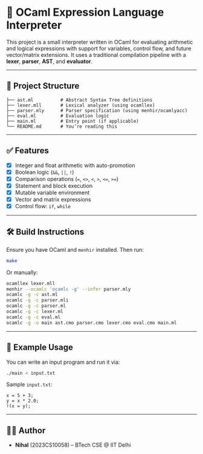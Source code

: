 # 🧠 OCaml Expression Language Interpreter

This project is a small interpreter written in OCaml for evaluating arithmetic and logical expressions with support for variables, control flow, and future vector/matrix extensions. It uses a traditional compilation pipeline with a **lexer**, **parser**, **AST**, and **evaluator**.

---

## 📁 Project Structure

```
├── ast.ml          # Abstract Syntax Tree definitions
├── lexer.mll       # Lexical analyzer (using ocamllex)
├── parser.mly      # Parser specification (using menhir/ocamlyacc)
├── eval.ml         # Evaluation logic
├── main.ml         # Entry point (if applicable)
└── README.md       # You’re reading this
```

---

## ✅ Features

* [x] Integer and float arithmetic with auto-promotion
* [x] Boolean logic (`&&`, `||`, `!`)
* [x] Comparison operations (`=`, `<>`, `<`, `>`, `<=`, `>=`)
* [x] Statement and block execution
* [x] Mutable variable environment
* [x] Vector and matrix expressions
* [x] Control flow: `if`, `while`

---

## 🛠️ Build Instructions

Ensure you have OCaml and `menhir` installed. Then run:

```bash
make
```

Or manually:

```bash
ocamllex lexer.mll
menhir --ocamlc 'ocamlc -g' --infer parser.mly
ocamlc -g -c ast.ml
ocamlc -g -c parser.mli
ocamlc -g -c parser.ml
ocamlc -g -c lexer.ml
ocamlc -g -c eval.ml
ocamlc -g -o main ast.cmo parser.cmo lexer.cmo eval.cmo main.ml
```

---

## 📆 Example Usage

You can write an input program and run it via:

```bash
./main < input.txt
```

Sample `input.txt`:

```
x = 5 + 3;
y = x * 2.0;
!(x = y);
```

---

## 👨‍💻 Author

* **Nihal** (2023CS10058) – BTech CSE @ IIT Delhi

